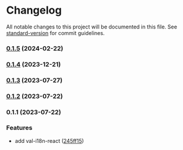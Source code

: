# Changelog

All notable changes to this project will be documented in this file. See [standard-version](https://github.com/conventional-changelog/standard-version) for commit guidelines.

### [0.1.5](https://github.com/crimx/val-i18n-react/compare/v0.1.4...v0.1.5) (2024-02-22)

### [0.1.4](https://github.com/crimx/val-i18n-react/compare/v0.1.3...v0.1.4) (2023-12-21)

### [0.1.3](https://github.com/crimx/val-i18n-react/compare/v0.1.2...v0.1.3) (2023-07-27)

### [0.1.2](https://github.com/crimx/val-i18n-react/compare/v0.1.1...v0.1.2) (2023-07-22)

### 0.1.1 (2023-07-22)


### Features

* add val-i18n-react ([245ff15](https://github.com/crimx/val-i18n-react/commit/245ff159ce10bd8ef5ddaf597e20e7b7794d0a34))
